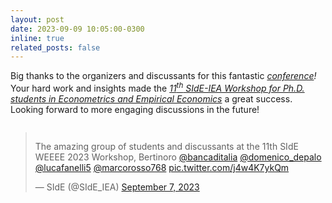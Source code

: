 ```yaml
---
layout: post
date: 2023-09-09 10:05:00-0300
inline: true
related_posts: false
---
```


Big thanks to the organizers and discussants for this fantastic <i>[conference](https://www.side-iea.it/events/courses/11th-side-workshop-phd-students-econometrics-and-empirical-economics-weee-2023)!</i> Your hard work and insights made the <i>[11<sup>th</sup> SIdE-IEA Workshop for Ph.D. students in
Econometrics and Empirical Economics](https://www.side-iea.it/sites/side-iea.it/files/weee_2023_program.pdf)</i> a great success. Looking forward to more engaging discussions in the future!

<div style="display: flex; justify-content: center;">
  <blockquote class="twitter-tweet">
    <p lang="en" dir="ltr">
      The amazing group of students and discussants at the 11th SIdE WEEEE 2023 Workshop, Bertinoro
      <a href="https://twitter.com/bancaditalia?ref_src=twsrc%5Etfw">@bancaditalia</a>
      <a href="https://twitter.com/domenico_depalo?ref_src=twsrc%5Etfw">@domenico_depalo</a>
      <a href="https://twitter.com/lucafanelli5?ref_src=twsrc%5Etfw">@lucafanelli5</a>
      <a href="https://twitter.com/marcorosso768?ref_src=twsrc%5Etfw">@marcorosso768</a>
      <a href="https://t.co/j4w4K7ykQm">pic.twitter.com/j4w4K7ykQm</a>
    </p>&mdash; SIdE (@SIdE_IEA)
    <a href="https://twitter.com/SIdE_IEA/status/1699898225216418170?ref_src=twsrc%5Etfw">September 7, 2023</a>
  </blockquote>
  <script async src="https://platform.twitter.com/widgets.js" charset="utf-8"></script>
</div>
